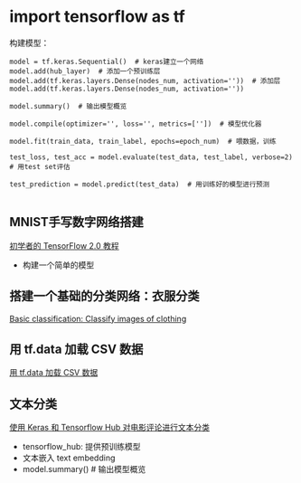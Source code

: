 # import tensorflow as tf

构建模型：
```
model = tf.keras.Sequential()  # keras建立一个网络
model.add(hub_layer)  # 添加一个预训练层
model.add(tf.keras.layers.Dense(nodes_num, activation=''))  # 添加层
model.add(tf.keras.layers.Dense(nodes_num, activation=''))

model.summary()  # 输出模型概览

model.compile(optimizer='', loss='', metrics=[''])  # 模型优化器

model.fit(train_data, train_label, epochs=epoch_num)  # 喂数据，训练

test_loss, test_acc = model.evaluate(test_data, test_label, verbose=2)  # 用test set评估

test_prediction = model.predict(test_data)  # 用训练好的模型进行预测
 

```

## MNIST手写数字网络搭建
[初学者的 TensorFlow 2.0 教程](https://tensorflow.google.cn/tutorials/quickstart/beginner)

* 构建一个简单的模型

## 搭建一个基础的分类网络：衣服分类 
[Basic classification: Classify images of clothing](https://tensorflow.google.cn/tutorials/keras/classification)

## 用 tf.data 加载 CSV 数据
[用 tf.data 加载 CSV 数据](https://tensorflow.google.cn/tutorials/load_data/csv)

## 文本分类
[使用 Keras 和 Tensorflow Hub 对电影评论进行文本分类](https://tensorflow.google.cn/tutorials/keras/text_classification_with_hub)

* tensorflow_hub: 提供预训练模型
* 文本嵌入 text embedding
* model.summary()  # 输出模型概览
